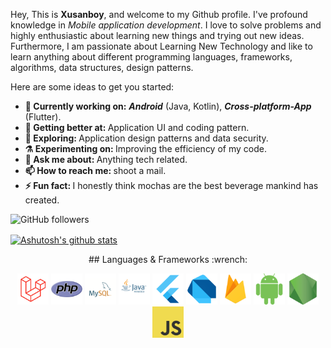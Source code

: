 Hey, This is <b>Xusanboy</b>, and welcome to my Github profile. I've profound knowledge in <i>Mobile application development</i>. I love to solve problems and highly enthusiastic about learning new things and trying out new ideas. Furthermore, I am passionate about Learning New Technology and like to learn anything about different programming languages, frameworks, algorithms, data structures, design patterns.


Here are some ideas to get you started:
<ul>
<li>
     <b>🔭 Currently working on:</b>  <b><i>Android</i></b> (Java, Kotlin), <b><i>Cross-platform-App</b></i> (Flutter).
   </li>
  <li>
     <b>🌱 Getting better at:  </b>  Application UI and coding pattern.
   </li>
  <li>
     <b>🤔 Exploring: </b> Application design patterns and data security.
   </li>
   <li>
      <b>⚗️ Experimenting on: </b> Improving the efficiency of my code.
   </li>
   <li>
     <b>💬 Ask me about: </b> Anything tech related.
   </li>
 
   <li>
     <b>📫 How to reach me: </b> shoot a mail.
   </li>
   
   <li>
     <b>⚡ Fun fact:  </b> I honestly think mochas are the best beverage mankind has created.
   </li>
</ul>

![GitHub followers](https://img.shields.io/github/followers/fifa420111?logo=GitHub&style=for-the-badge)

<!-- <img align="right" alt="GIF" src="https://github.com/abhisheknaiidu/abhisheknaiidu/blob/master/code.gif?raw=true" width="500" height="320" /> -->
<a href="https://github.com/fifa420111">
 <img align="center" src="https://github-readme-stats.vercel.app/api?username=fifa420111&show_icons=true&theme=gotham&line_height=27" alt="Ashutosh's github stats"/> 

</a>

<p align="center">## Languages & Frameworks :wrench:</p>
<p align="center">
	<img height="50" src="https://raw.githubusercontent.com/github/explore/80688e429a7d4ef2fca1e82350fe8e3517d3494d/topics/laravel/laravel.png">
	<img height="50" src="https://raw.githubusercontent.com/github/explore/80688e429a7d4ef2fca1e82350fe8e3517d3494d/topics/php/php.png">
	<img height="50" src="https://raw.githubusercontent.com/github/explore/80688e429a7d4ef2fca1e82350fe8e3517d3494d/topics/mysql/mysql.png">
	<img height="50" src="https://raw.githubusercontent.com/github/explore/80688e429a7d4ef2fca1e82350fe8e3517d3494d/topics/java/java.png">
	<img height="50" src="https://raw.githubusercontent.com/github/explore/80688e429a7d4ef2fca1e82350fe8e3517d3494d/topics/flutter/flutter.png">
    <img height="50" src="https://raw.githubusercontent.com/github/explore/80688e429a7d4ef2fca1e82350fe8e3517d3494d/topics/dart/dart.png">
    <img height="50" src="https://raw.githubusercontent.com/github/explore/80688e429a7d4ef2fca1e82350fe8e3517d3494d/topics/firebase/firebase.png">
    <img height="50" src="https://raw.githubusercontent.com/github/explore/80688e429a7d4ef2fca1e82350fe8e3517d3494d/topics/android/android.png">
    <img height="50" src="https://raw.githubusercontent.com/github/explore/80688e429a7d4ef2fca1e82350fe8e3517d3494d/topics/nodejs/nodejs.png">
    <img height="50" src="https://raw.githubusercontent.com/github/explore/80688e429a7d4ef2fca1e82350fe8e3517d3494d/topics/javascript/javascript.png">
</p>

<br/>

<!-- ## Let's Connect :coffee: -->
<!-- <p align="center">
	<a href="https://github.com/Soumyadeep21"><img height=50 src="./images/github.png" alt="GitHub"/></a>
	<a href="https://www.linkedin.com/in/soumyadeep-sinha-80362416b/"><img height=50 src="./images/linkedin.png" alt="LinkedIn"/></a>
	<a href="https://instagram.com/s.o.u.m.y.a.d.e.e.p/"><img height=50 src="./images/instagram.png" alt="instagram"/></a>
	<a href="https://twitter.com/IISoumyadeepII"><img height=50 src="./images/twitter.png" alt="Twitter"/></a>
    <a href="https://discordapp.com/users/299846223609987072/"><img height=50 src="./images/discord.png" alt="Discord"/></a>
   
</p>

<br/> -->
